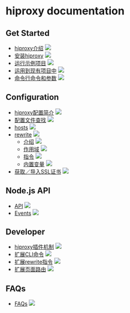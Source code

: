 # hiproxy documentation

## Get Started

* [hiproxy介绍](https://github.com/hiproxy/hiproxy/blob/master/doc/get_started/introduction.md) ![](http://progressed.io/bar/50)
* [安装hiproxy](https://github.com/hiproxy/hiproxy/blob/master/doc/get_started/installation.md) ![](http://progressed.io/bar/90)
* [运行示例项目](https://github.com/hiproxy/hiproxy/blob/master/doc/get_started/run_example.md) ![](http://progressed.io/bar/90)
* [运用到现有项目中](https://github.com/hiproxy/hiproxy/blob/master/doc/get_started/play_with_your_projects.md) ![](http://progressed.io/bar/95)
* [命令行命令和参数](https://github.com/hiproxy/hiproxy/blob/master/doc/get_started/cli_options.md) ![](http://progressed.io/bar/80)


## Configuration

* [hiproxy配置简介](https://github.com/hiproxy/hiproxy/blob/master/doc/configuration/introduction.md) ![](http://progressed.io/bar/0)
* [配置文件查找](https://github.com/hiproxy/hiproxy/blob/master/doc/configuration/find_conf.md) ![](http://progressed.io/bar/0)
* [hosts](https://github.com/hiproxy/hiproxy/blob/master/doc/configuration/hosts.md) ![](http://progressed.io/bar/90)
* [rewrite](https://github.com/hiproxy/hiproxy/blob/master/doc/configuration/rewrite.md) ![](http://progressed.io/bar/70)
  * [介绍](https://github.com/hiproxy/hiproxy/blob/master/doc/configuration/rewrite_introduction.md) ![](http://progressed.io/bar/90)
  * [作用域](https://github.com/hiproxy/hiproxy/blob/master/doc/configuration/rewrite_scope.md) ![](http://progressed.io/bar/100)
  * [指令](https://github.com/hiproxy/hiproxy/blob/master/doc/configuration/rewrite_directive.md) ![](http://progressed.io/bar/90)
  * [内置变量](https://github.com/hiproxy/hiproxy/blob/master/doc/configuration/rewrite_built_in_variable.md) ![](http://progressed.io/bar/95)
* [获取／导入SSL证书](https://github.com/hiproxy/hiproxy/blob/master/doc/configuration/ssl_certificate.md) ![](http://progressed.io/bar/95)


## Node.js API

* [API](https://github.com/hiproxy/hiproxy/blob/master/doc/api/api.md) ![](http://progressed.io/bar/50)
* [Events](https://github.com/hiproxy/hiproxy/blob/master/doc/api/events.md) ![](http://progressed.io/bar/50)

## Developer

* [hiproxy插件机制](https://github.com/hiproxy/hiproxy/blob/master/doc/developer/plugin.md) ![](http://progressed.io/bar/95)
* [扩展CLI命令](https://github.com/hiproxy/hiproxy/blob/master/doc/developer/cli_command.md) ![](http://progressed.io/bar/95)
* [扩展rewrite指令](https://github.com/hiproxy/hiproxy/blob/master/doc/developer/rewrite_directive.md) ![](http://progressed.io/bar/95)
* [扩展页面路由](https://github.com/hiproxy/hiproxy/blob/master/doc/developer/route.md) ![](http://progressed.io/bar/95)

## FAQs

* [FAQs](https://github.com/hiproxy/hiproxy/blob/master/doc/faqs.md) ![](http://progressed.io/bar/100)
